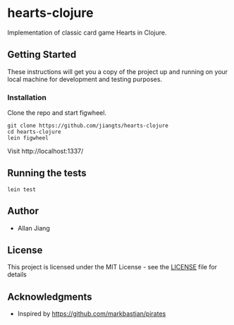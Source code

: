 # hearts-clojure

Implementation of classic card game Hearts in Clojure.

## Getting Started

These instructions will get you a copy of the project up and running on your local machine for development and testing purposes.

### Installation

Clone the repo and start figwheel.

```
git clone https://github.com/jiangts/hearts-clojure
cd hearts-clojure
lein figwheel
```

Visit http://localhost:1337/

## Running the tests

`lein test`

## Author

* Allan Jiang

## License

This project is licensed under the MIT License - see the [LICENSE](LICENSE) file for details

## Acknowledgments

* Inspired by https://github.com/markbastian/pirates
